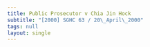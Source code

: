 ```yaml
---
title: Public Prosecutor v Chia Jin Hock
subtitle: "[2000] SGHC 63 / 20\_April\_2000"
tags: null
layout: single
---
```



